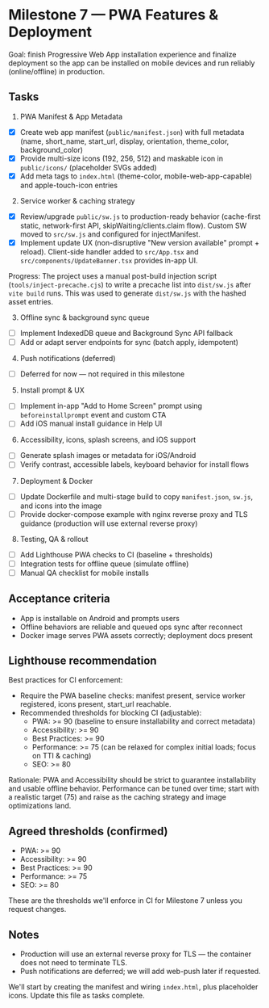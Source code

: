 # Milestone 7 — PWA Features & Deployment

Goal: finish Progressive Web App installation experience and finalize deployment so the app can be installed on mobile devices and run reliably (online/offline) in production.

## Tasks

1) PWA Manifest & App Metadata
- [x] Create web app manifest (`public/manifest.json`) with full metadata (name, short_name, start_url, display, orientation, theme_color, background_color)
- [x] Provide multi-size icons (192, 256, 512) and maskable icon in `public/icons/` (placeholder SVGs added)
- [x] Add meta tags to `index.html` (theme-color, mobile-web-app-capable) and apple-touch-icon entries

2) Service worker & caching strategy
- [x] Review/upgrade `public/sw.js` to production-ready behavior (cache-first static, network-first API, skipWaiting/clients.claim flow). Custom SW moved to `src/sw.js` and configured for injectManifest.
 - [x] Implement update UX (non-disruptive "New version available" prompt + reload). Client-side handler added to `src/App.tsx` and `src/components/UpdateBanner.tsx` provides in-app UI.

Progress: The project uses a manual post-build injection script (`tools/inject-precache.cjs`) to write a precache list into `dist/sw.js` after `vite build` runs. This was used to generate `dist/sw.js` with the hashed asset entries.

3) Offline sync & background sync queue
- [ ] Implement IndexedDB queue and Background Sync API fallback
- [ ] Add or adapt server endpoints for sync (batch apply, idempotent)

4) Push notifications (deferred)
- [ ] Deferred for now — not required in this milestone

5) Install prompt & UX
- [ ] Implement in-app "Add to Home Screen" prompt using `beforeinstallprompt` event and custom CTA
- [ ] Add iOS manual install guidance in Help UI

6) Accessibility, icons, splash screens, and iOS support
- [ ] Generate splash images or metadata for iOS/Android
- [ ] Verify contrast, accessible labels, keyboard behavior for install flows

7) Deployment & Docker
- [ ] Update Dockerfile and multi-stage build to copy `manifest.json`, `sw.js`, and icons into the image
- [ ] Provide docker-compose example with nginx reverse proxy and TLS guidance (production will use external reverse proxy)

8) Testing, QA & rollout
- [ ] Add Lighthouse PWA checks to CI (baseline + thresholds)
- [ ] Integration tests for offline queue (simulate offline)
- [ ] Manual QA checklist for mobile installs

## Acceptance criteria
- App is installable on Android and prompts users
- Offline behaviors are reliable and queued ops sync after reconnect
- Docker image serves PWA assets correctly; deployment docs present

## Lighthouse recommendation

Best practices for CI enforcement:
- Require the PWA baseline checks: manifest present, service worker registered, icons present, start_url reachable.
- Recommended thresholds for blocking CI (adjustable):
  - PWA: >= 90 (baseline to ensure installability and correct metadata)
  - Accessibility: >= 90
  - Best Practices: >= 90
  - Performance: >= 75 (can be relaxed for complex initial loads; focus on TTI & caching)
  - SEO: >= 80

Rationale: PWA and Accessibility should be strict to guarantee installability and usable offline behavior. Performance can be tuned over time; start with a realistic target (75) and raise as the caching strategy and image optimizations land.

## Agreed thresholds (confirmed)

- PWA: >= 90
- Accessibility: >= 90
- Best Practices: >= 90
- Performance: >= 75
- SEO: >= 80

These are the thresholds we'll enforce in CI for Milestone 7 unless you request changes.

## Notes
- Production will use an external reverse proxy for TLS — the container does not need to terminate TLS.
- Push notifications are deferred; we will add web-push later if requested.

We'll start by creating the manifest and wiring `index.html`, plus placeholder icons. Update this file as tasks complete.
